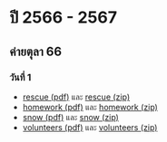# ปี 2566 - 2567

## ค่ายตุลา 66

### วันที่ 1

- [rescue (pdf)](/66-67/o66_oct_c1_rescue.pdf) และ [rescue (zip)](/66-67/o66_oct_c1_rescue_public.zip)
- [homework (pdf)](/66-67/o66_oct_c1_homework.pdf) และ [homework (zip)](/66-67/o66_oct_c1_homework_public.zip)
- [snow (pdf)](/66-67/o66_oct_c1_snow.pdf) และ [snow (zip)](/66-67/o66_oct_c1_snow_public.zip)
- [volunteers (pdf)](/66-67/o66_oct_c1_volunteers.pdf) และ [volunteers (zip)](/66-67/o66_oct_c1_volunteers_public.zip)
